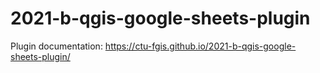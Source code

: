 # 2021-b-qgis-google-sheets-plugin

Plugin documentation:
https://ctu-fgis.github.io/2021-b-qgis-google-sheets-plugin/
